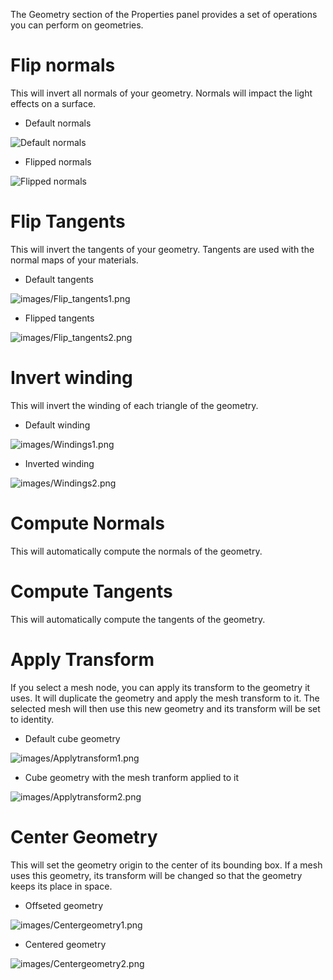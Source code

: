 The Geometry section of the Properties panel provides a set of operations you can perform on geometries.

Flip normals
============

This will invert all normals of your geometry. Normals will impact the light effects on a surface.

-   Default normals

![Default normals](images/Flip_normals1.png "Default normals")

-   Flipped normals

![Flipped normals](images/Flip_normals2.png "Flipped normals")

Flip Tangents
=============

This will invert the tangents of your geometry. Tangents are used with the normal maps of your materials.

-   Default tangents

![](images/Flip_tangents1.png "images/Flip_tangents1.png")

-   Flipped tangents

![](images/Flip_tangents2.png "images/Flip_tangents2.png")

Invert winding
==============

This will invert the winding of each triangle of the geometry.

-   Default winding

![](images/Windings1.png "images/Windings1.png")

-   Inverted winding

![](images/Windings2.png "images/Windings2.png")

Compute Normals
===============

This will automatically compute the normals of the geometry.

Compute Tangents
================

This will automatically compute the tangents of the geometry.

Apply Transform
===============

If you select a mesh node, you can apply its transform to the geometry it uses. It will duplicate the geometry and apply the mesh transform to it. The selected mesh will then use this new geometry and its transform will be set to identity.

-   Default cube geometry

![](images/Applytransform1.png "images/Applytransform1.png")

-   Cube geometry with the mesh tranform applied to it

![](images/Applytransform2.png "images/Applytransform2.png")

Center Geometry
===============

This will set the geometry origin to the center of its bounding box. If a mesh uses this geometry, its transform will be changed so that the geometry keeps its place in space.

-   Offseted geometry

![](images/Centergeometry1.png "images/Centergeometry1.png")

-   Centered geometry

![](images/Centergeometry2.png "images/Centergeometry2.png")

